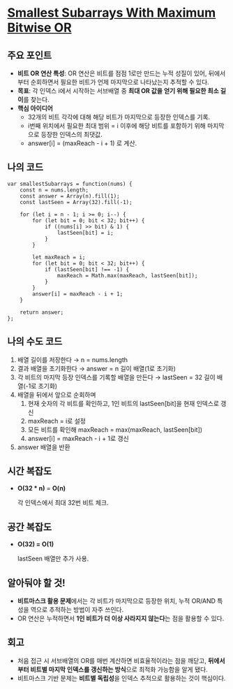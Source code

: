 # [**Smallest Subarrays With Maximum Bitwise OR**](https://leetcode.com/problems/smallest-subarrays-with-maximum-bitwise-or/)

## 주요 포인트

- **비트 OR 연산 특성**: OR 연산은 비트를 점점 1로만 만드는 누적 성질이 있어, 뒤에서부터 순회하면서 필요한 비트가 언제 마지막으로 나타났는지 추적할 수 있다.
- **목표**: 각 인덱스 i에서 시작하는 서브배열 중 **최대 OR 값을 얻기 위해 필요한 최소 길이**를 찾는다.
- **핵심 아이디어**
    - 32개의 비트 각각에 대해 해당 비트가 마지막으로 등장한 인덱스를 기록.
    - i번째 위치에서 필요한 최대 범위 = i 이후에 해당 비트를 포함하기 위해 마지막으로 등장한 인덱스의 최댓값.
    - answer[i] = (maxReach - i + 1) 로 계산.

## 나의 코드

```tsx
var smallestSubarrays = function(nums) {
    const n = nums.length;
    const answer = Array(n).fill(1);
    const lastSeen = Array(32).fill(-1);
    
    for (let i = n - 1; i >= 0; i--) {
        for (let bit = 0; bit < 32; bit++) {
            if ((nums[i] >> bit) & 1) {
                lastSeen[bit] = i;
            }
        }

        let maxReach = i;
        for (let bit = 0; bit < 32; bit++) {
            if (lastSeen[bit] !== -1) {
                maxReach = Math.max(maxReach, lastSeen[bit]);
            }
        }
        answer[i] = maxReach - i + 1;
    }
    
    return answer;
};
```

## 나의 수도 코드

1. 배열 길이를 저장한다 → n = nums.length
2. 결과 배열을 초기화한다 → answer = n 길이 배열(1로 초기화)
3. 각 비트의 마지막 등장 인덱스를 기록할 배열을 만든다 → lastSeen = 32 길이 배열(-1로 초기화)
4. 배열을 뒤에서 앞으로 순회하며
    1. 현재 숫자의 각 비트를 확인하고, 1인 비트의 lastSeen[bit]을 현재 인덱스로 갱신
    2. maxReach = i로 설정
    3. 모든 비트를 확인해 maxReach = max(maxReach, lastSeen[bit])
    4. answer[i] = maxReach - i + 1로 갱신
5. answer 배열을 반환

## **시간 복잡도**

- **O(32 * n)** = **O(n)**
    
    각 인덱스에서 최대 32번 비트 체크.
    

## **공간 복잡도**

- **O(32) = O(1)**
    
    lastSeen 배열만 추가 사용.
    

## 알아둬야 할 것!

- **비트마스크 활용 문제**에서는 각 비트가 마지막으로 등장한 위치, 누적 OR/AND 특성을 역으로 추적하는 방법이 자주 쓰인다.
- OR 연산은 누적하면서 **1인 비트가 더 이상 사라지지 않는다**는 점을 활용할 수 있다.

## 회고

- 처음 접근 시 서브배열의 OR를 매번 계산하면 비효율적이라는 점을 깨닫고, **뒤에서부터 비트별 마지막 인덱스를 갱신하는 방식**으로 최적화 가능함을 알게 됐다.
- 비트마스크 기반 문제는 **비트별 독립성**을 인덱스 추적으로 활용하는 것이 핵심이다.
